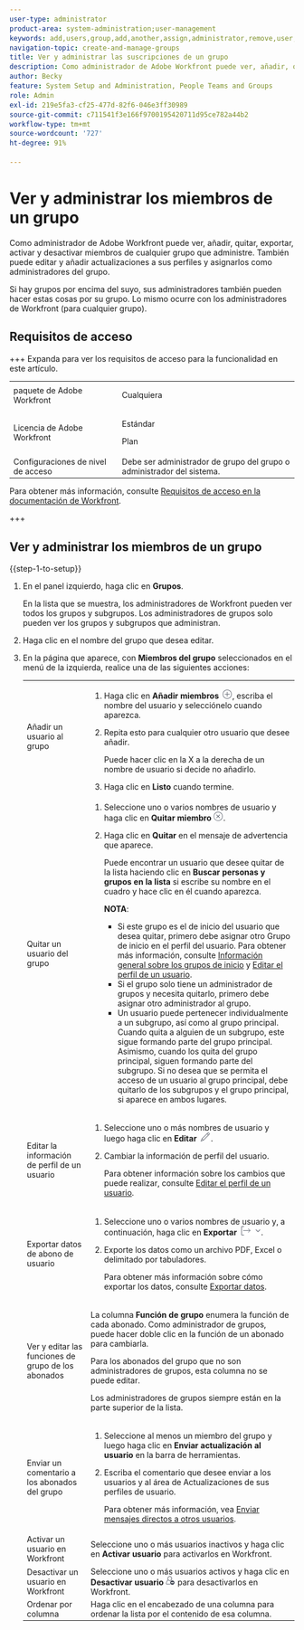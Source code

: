 ```yaml
---
user-type: administrator
product-area: system-administration;user-management
keywords: add,users,group,add,another,assign,administrator,remove,user,view,roles,members,export,membership,data
navigation-topic: create-and-manage-groups
title: Ver y administrar las suscripciones de un grupo
description: Como administrador de Adobe Workfront puede ver, añadir, quitar, exportar, activar y desactivar miembros de cualquier grupo que administre. También puede editar y añadir actualizaciones a sus perfiles y asignarlos como administradores del grupo.
author: Becky
feature: System Setup and Administration, People Teams and Groups
role: Admin
exl-id: 219e5fa3-cf25-477d-82f6-046e3ff30989
source-git-commit: c711541f3e166f9700195420711d95ce782a44b2
workflow-type: tm+mt
source-wordcount: '727'
ht-degree: 91%

---
```


# Ver y administrar los miembros de un grupo

Como administrador de Adobe Workfront puede ver, añadir, quitar, exportar, activar y desactivar miembros de cualquier grupo que administre. También puede editar y añadir actualizaciones a sus perfiles y asignarlos como administradores del grupo.

Si hay grupos por encima del suyo, sus administradores también pueden hacer estas cosas por su grupo. Lo mismo ocurre con los administradores de Workfront (para cualquier grupo).

## Requisitos de acceso

+++ Expanda para ver los requisitos de acceso para la funcionalidad en este artículo.

<table style="table-layout:auto"> 
 <col> 
 <col> 
 <tbody> 
  <tr> 
   <td>paquete de Adobe Workfront</td> 
   <td><p>Cualquiera</p></td> 
  </tr> 
  <tr> 
   <td>Licencia de Adobe Workfront</td> 
   <td><p>Estándar</p>
       <p>Plan</p></td>
  </tr>
  <tr> 
   <td>Configuraciones de nivel de acceso</td> 
   <td>Debe ser administrador de grupo del grupo o administrador del sistema.</td>
  </tr>
 </tbody> 
</table>

Para obtener más información, consulte [Requisitos de acceso en la documentación de Workfront](/help/quicksilver/administration-and-setup/add-users/access-levels-and-object-permissions/access-level-requirements-in-documentation.md).

+++

## Ver y administrar los miembros de un grupo

{{step-1-to-setup}}

1. En el panel izquierdo, haga clic en **Grupos**.

   En la lista que se muestra, los administradores de Workfront pueden ver todos los grupos y subgrupos. Los administradores de grupos solo pueden ver los grupos y subgrupos que administran.

1. Haga clic en el nombre del grupo que desea editar.
1. En la página que aparece, con **Miembros del grupo** seleccionados en el menú de la izquierda, realice una de las siguientes acciones:

   <table style="table-layout:auto"> 
    <col> 
    <col> 
    <tbody> 
     <tr> 
      <td role="rowheader">Añadir un usuario al grupo</td> 
      <td> 
       <ol> 
        <li>Haga clic en <strong>Añadir miembros</strong> <img src="assets/add-icon-plus-in-circle.png">, escriba el nombre del usuario y selecciónelo cuando aparezca.</li>
        <li> <p>Repita esto para cualquier otro usuario que desee añadir.</p> <p>Puede hacer clic en la X a la derecha de un nombre de usuario si decide no añadirlo.</p> </li>
        <li>Haga clic en <strong>Listo</strong> cuando termine.</li>
       </ol> </td> 
     </tr> 
     <tr> 
      <td role="rowheader">Quitar un usuario del grupo</td> 
      <td> 
       <ol> 
        <li>Seleccione uno o varios nombres de usuario y haga clic en <strong>Quitar miembro</strong><img src="assets/remove-icon---x-in-circle.png">.</li> 
        <li> <p>Haga clic en <strong>Quitar</strong> en el mensaje de advertencia que aparece.</p> <p>Puede encontrar un usuario que desee quitar de la lista haciendo clic en <strong>Buscar personas y grupos en la lista</strong> si escribe su nombre en el cuadro y hace clic en él cuando aparezca.</p> <p><b>NOTA</b>:  
          <ul> 
           <li>Si este grupo es el de inicio del usuario que desea quitar, primero debe asignar otro Grupo de inicio en el perfil del usuario. Para obtener más información, consulte <a href="../../../administration-and-setup/manage-groups/groups-overview/home-groups.md" class="MCXref xref">Información general sobre los grupos de inicio</a> y <a href="../../../administration-and-setup/add-users/create-and-manage-users/edit-a-users-profile.md" class="MCXref xref">Editar el perfil de un usuario</a>.</li> 
           <li>Si el grupo solo tiene un administrador de grupos y necesita quitarlo, primero debe asignar otro administrador al grupo.</li> 
           <li>Un usuario puede pertenecer individualmente a un subgrupo, así como al grupo principal. Cuando quita a alguien de un subgrupo, este sigue formando parte del grupo principal. Asimismo, cuando los quita del grupo principal, siguen formando parte del subgrupo. Si no desea que se permita el acceso de un usuario al grupo principal, debe quitarlo de los subgrupos y el grupo principal, si aparece en ambos lugares.</li> 
          </ul> </p> </li> 
       </ol> </td> 
     </tr> 
     <tr> 
      <td role="rowheader">Editar la información de perfil de un usuario</td> 
      <td> 
       <ol> 
        <li>Seleccione uno o más nombres de usuario y luego haga clic en <strong>Editar</strong> <img src="assets/edit-icon.png">.</li> 
        <li> <p>Cambiar la información de perfil del usuario.</p> <p>Para obtener información sobre los cambios que puede realizar, consulte <a href="../../../administration-and-setup/add-users/create-and-manage-users/edit-a-users-profile.md" class="MCXref xref">Editar el perfil de un usuario</a>.</p> </li> 
       </ol> </td> 
     </tr> 
     <tr> 
      <td role="rowheader">Exportar datos de abono de usuario</td> 
      <td> 
       <ol> 
        <li>Seleccione uno o varios nombres de usuario y, a continuación, haga clic en <strong>Exportar</strong> <img src="assets/export.png">.</li> 
        <li> <p>Exporte los datos como un archivo PDF, Excel o delimitado por tabuladores.</p> <p>Para obtener más información sobre cómo exportar los datos, consulte <a href="../../../reports-and-dashboards/reports/creating-and-managing-reports/export-data.md" class="MCXref xref">Exportar datos</a>.</p> </li> 
       </ol> </td> 
     </tr> 
     <tr> 
      <td role="rowheader">Ver y editar las funciones de grupo de los abonados</td> 
      <td> <p>La columna <strong>Función de grupo</strong> enumera la función de cada abonado. Como administrador de grupos, puede hacer doble clic en la función de un abonado para cambiarla.</p> <p>Para los abonados del grupo que no son administradores de grupos, esta columna no se puede editar.</p> <p>Los administradores de grupos siempre están en la parte superior de la lista.</p> </td> 
     </tr> 
     <tr> 
      <td role="rowheader">Enviar un comentario a los abonados del grupo</td> 
      <td> 
       <ol> 
        <li>Seleccione al menos un miembro del grupo y luego haga clic en <strong>Enviar actualización al usuario</strong> en la barra de herramientas.</li> 
        <li><p>Escriba el comentario que desee enviar a los usuarios y al área de Actualizaciones de sus perfiles de usuario.</p>
        <p>Para obtener más información, vea <a href="/help/quicksilver/people-teams-and-groups/work-directly-with-others/send-direct-messages-to-other-users.md">Enviar mensajes directos a otros usuarios</a>.</p></li> 
       </ol> </td> 
     </tr> 
     <tr> 
      <td role="rowheader">Activar un usuario en Workfront</td> 
      <td>Seleccione uno o más usuarios inactivos y haga clic en <strong>Activar usuario</strong> para activarlos en Workfront. </td> 
     </tr> 
     <tr> 
      <td role="rowheader">Desactivar un usuario en Workfront</td> 
      <td>Seleccione uno o más usuarios activos y haga clic en <strong>Desactivar usuario</strong><img src="assets/deactivate-user.png"> para desactivarlos en Workfront.</td> 
     </tr> 
     <tr> 
      <td role="rowheader">Ordenar por columna</td> 
      <td>Haga clic en el encabezado de una columna para ordenar la lista por el contenido de esa columna.</td> 
     </tr> 
    </tbody> 
   </table>
